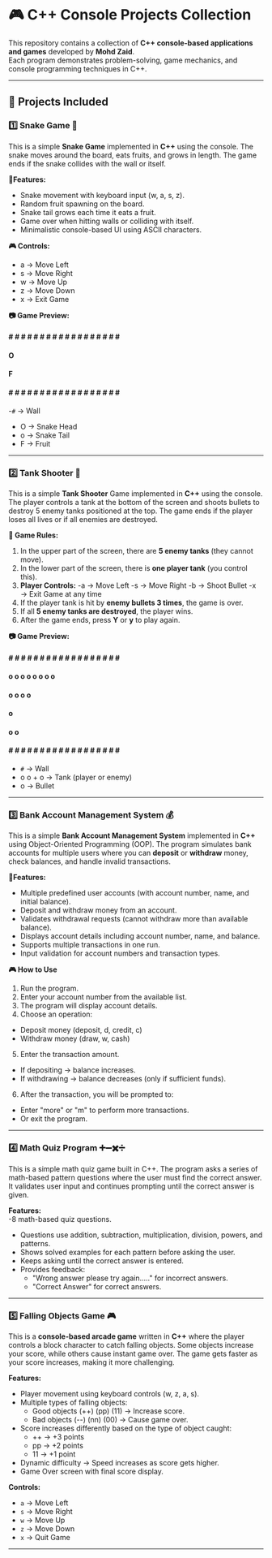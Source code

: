# 🎮 C++ Console Projects Collection  

This repository contains a collection of **C++ console-based applications and games** developed by **Mohd Zaid**.  
Each program demonstrates problem-solving, game mechanics, and console programming techniques in C++.  

---

## 📌 Projects Included

### 1️⃣ Snake Game 🐍  
This is a simple **Snake Game** implemented in **C++** using the console. The snake moves around the board, eats fruits, and grows in length. The game ends if the snake collides with the wall or itself.

**📌Features:**  
- Snake movement with keyboard input (w, a, s, z).
- Random fruit spawning on the board.
- Snake tail grows each time it eats a fruit.
- Game over when hitting walls or colliding with itself.
- Minimalistic console-based UI using ASCII characters.

**🎮 Controls:**
- a → Move Left
- s → Move Right
- w → Move Up
- z → Move Down
- x → Exit Game

**📷 Game Preview:**
#### # # # # # # # # # # # # # # # # # # #
####                                     #
####                                     #
####              O                      #
####                                     #
####                    F                #
####                                     #
#### # # # # # # # # # # # # # # # # # # #

-`#` → Wall
- O → Snake Head
- o → Snake Tail
- F → Fruit

---

### 2️⃣ Tank Shooter 🔫  
This is a simple **Tank Shooter** Game implemented in **C++** using the console. The player controls a tank at the bottom of the screen and shoots bullets to destroy 5 enemy tanks positioned at the top. The game ends if the player loses all lives or if all enemies are destroyed.

**📌 Game Rules:**
1. In the upper part of the screen, there are **5 enemy tanks** (they cannot move).
2. In the lower part of the screen, there is **one player tank** (you control this).
3. **Player Controls:**
  -a → Move Left
  -s → Move Right
  -b → Shoot Bullet
  -x → Exit Game at any time
4. If the player tank is hit by **enemy bullets 3 times**, the game is over.
5. If all **5 enemy tanks are destroyed**, the player wins.
6. After the game ends, press **Y** or **y** to play again.

**📷 Game Preview:**
#### # # # # # # # # # # # # # # # # # # #
####   o o       o o       o o       o o #
####    o         o         o         o  #
####                                     #
####                                     #
####                                     #
####                 o                   #
####               o   o                 #
####                                     #
#### # # # # # # # # # # # # # # # # # # #

- `#` → Wall
- o o + o → Tank (player or enemy)
- o → Bullet  

---

### 3️⃣ Bank Account Management System 💰  
This is a simple **Bank Account Management System** implemented in **C++** using Object-Oriented Programming (OOP).
The program simulates bank accounts for multiple users where you can **deposit** or **withdraw** money, check balances, and handle invalid transactions.

**📌Features:**  
- Multiple predefined user accounts (with account number, name, and initial balance).
- Deposit and withdraw money from an account.
- Validates withdrawal requests (cannot withdraw more than available balance).
- Displays account details including account number, name, and balance.
- Supports multiple transactions in one run.
- Input validation for account numbers and transaction types.

**🎮 How to Use**
1. Run the program.
2. Enter your account number from the available list.
3. The program will display account details.
4. Choose an operation:
  - Deposit money (deposit, d, credit, c)
  - Withdraw money (draw, w, cash)
5. Enter the transaction amount.
  - If depositing → balance increases.
  - If withdrawing → balance decreases (only if sufficient funds).
6. After the transaction, you will be prompted to:
  - Enter "more" or "m" to perform more transactions.
  - Or exit the program.

---

### 4️⃣ Math Quiz Program ➕➖✖️➗  
This is a simple math quiz game built in C++.
The program asks a series of math-based pattern questions where the user must find the correct answer.
It validates user input and continues prompting until the correct answer is given.

**Features:**  
-8 math-based quiz questions.
- Questions use addition, subtraction, multiplication, division, powers, and patterns.
- Shows solved examples for each pattern before asking the user.
- Keeps asking until the correct answer is entered.
- Provides feedback:
  - "Wrong answer please try again....." for incorrect answers.
  -  "Correct Answer" for correct answers.

---

### 5️⃣ Falling Objects Game 🎮
This is a **console-based arcade game** written in **C++** where the player controls a block character to catch falling objects. Some objects increase your score, while others cause instant game over. The game gets faster as your score increases, making it more challenging.

**Features:**  
- Player movement using keyboard controls (w, z, a, s).
- Multiple types of falling objects:
  - Good objects (++) (pp) (11) → Increase score.
  - Bad objects (--) (nn) (00) → Cause game over.
- Score increases differently based on the type of object caught:
  - ++ → +3 points
  - pp → +2 points
  - 11 → +1 point
- Dynamic difficulty → Speed increases as score gets higher.
- Game Over screen with final score display.

**Controls:**  
- `a` → Move Left  
- `s` → Move Right  
- `w` → Move Up  
- `z` → Move Down  
- `x` → Quit Game  

---
